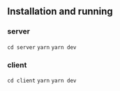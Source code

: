 ## Installation and running

### server

`cd server`
`yarn`
`yarn dev`

### client

`cd client`
`yarn`
`yarn dev`
